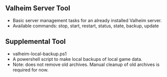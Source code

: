 ## Valheim Server Tool
* Basic server management tasks for an already installed Valheim server.
* Available commands: stop, start, restart, status, state, backup, update

## Supplemental Tool
* valheim-local-backup.ps1
* A powershell script to make local backups of local game data.
* Note: does not remove old archives. Manual cleanup of old archives is required for now.

